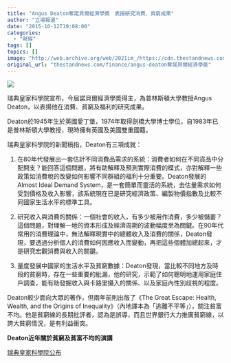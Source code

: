 ```yaml
---
title: "Angus Deaton奪諾貝爾經濟學奬　表揚研究消費、貧窮成果"
author: "立場報道"
date: "2015-10-12T19:08:00"
categories:
  - "財經"
tags: []
topics: []
image: "http://web.archive.org/web/2021im_/https://cdn.thestandnews.com/media/photos/cache/12030295_10153163709944103_6068867366311630591_o_FiWqq_1200x0.jpg"
original_url: "thestandnews.com/finance/angus-deaton奪諾貝爾經濟學奬"
---
```

![](http://web.archive.org/web/2021im_/https://cdn.thestandnews.com/media/photos/cache/12030295_10153163709944103_6068867366311630591_o_FiWqq_1200x0.jpg)

瑞典皇家科學院宣布，今屆諾貝爾經濟學奬得主，為普林斯頓大學教授Angus Deaton，以表揚他在消費、貧窮及福利的研究成果。

Deaton於1945年生於英國愛丁堡，1974年取得劍橋大學博士學位，自1983年已是普林斯頓大學教授，現時擁有英國及美國雙重國籍。

瑞典皇家科學院的新聞稿指，Deaton有三項成就：

1) 在80年代發展出一套估計不同消費品需求的系統：消費者如何在不同貨品中分配開支？能回答這個問題，將有助解釋及預測實際消費的模式，亦對解釋一些政策如消費稅的改變如何影響不同群組的福利十分重要。Deaton發展的Almost Ideal Demand System，是一套簡單而靈活的系統，去估量需求如何受到價格及收入影響，該系統現在已是研究經濟政策、編製物價指數及比較不同國家生活水平的標準工具。

2) 研究收入與消費的關係：一個社會的收入，有多少被用作消費，多少被儲蓄？這個問題，對理解一地的資本形成及經濟周期的波動幅度至為關鍵。在90年代常用的消費理論中，無法解釋現實中的總體收入及消費的關係，Deaton發現，要透過分析個人的消費如何因應收入而變動，再把這些個體加總起來，才是研究宏觀消費與收入的關鍵。

3) 量度發展中國家的生活水平及貧窮數據：Deaton發現，當比較不同地方及時段的貧窮時，存在一些重要的紕漏，他的研究，示範了如何聰明地運用家庭住戶調查，能有助發掘收入與卡路里攝入的關係、以及家庭內性別歧視的程度。

Deaton較少面向大眾的著作，但兩年前則出版了《The Great Escape: Health, Wealth, and the Origins of Inequality》（內地譯本為「逃離不平等」），關注貧富不均。他是貧窮線的長期批評者，認為是誤導，而且世界銀行大力推廣貧窮線，以誇大貧窮情況，是有利益衝突。

**Deaton近年關於貧窮及貧富不均的演講**

[瑞典皇家科學院公布](http://web.archive.org/web/20210628215430/http://www.nobelprize.org/nobel_prizes/economic-sciences/laureates/2015/press.html?utm_source=facebook&utm_medium=social&utm_campaign=facebook_page)